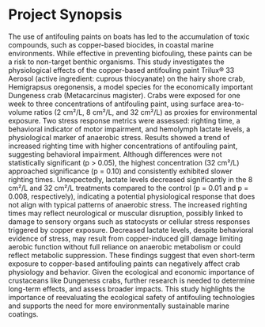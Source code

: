 # Project Synopsis

The  use of antifouling paints on boats has led to the accumulation of toxic compounds, such as copper-based biocides, in coastal marine environments. While effective in preventing biofouling, these paints can be a risk to non-target benthic organisms. This study investigates the physiological effects of the copper-based antifouling paint Trilux® 33 Aerosol (active ingredient: cuprous thiocyanate) on the hairy shore crab, Hemigrapsus oregonensis, a model species for the economically important Dungeness crab (Metacarcinus magister). Crabs were exposed for one week to three concentrations of antifouling paint, using surface area-to-volume ratios (2 cm²/L, 8 cm²/L, and 32 cm²/L) as proxies for environmental exposure. Two stress response metrics were assessed: righting time, a behavioral indicator of motor impairment, and hemolymph lactate levels, a physiological marker of anaerobic stress. Results showed a trend of increased righting time with higher concentrations of antifouling paint, suggesting behavioral impairment. Although differences were not statistically significant (p > 0.05), the highest concentration (32 cm²/L) approached significance (p = 0.10) and consistently exhibited slower righting times. Unexpectedly, lactate levels decreased significantly in the 8 cm²/L and 32 cm²/L treatments compared to the control (p = 0.01 and p = 0.008, respectively), indicating a potential physiological response that does not align with typical patterns of anaerobic stress. The increased righting times may reflect neurological or muscular disruption, possibly linked to damage to sensory organs such as statocysts or cellular stress responses triggered by copper exposure. Decreased lactate levels, despite behavioral evidence of stress, may result from copper-induced gill damage limiting aerobic function without full reliance on anaerobic metabolism or could reflect metabolic suppression. These findings suggest that even short-term exposure to copper-based antifouling paints can negatively affect crab physiology and behavior. Given the ecological and economic importance of  crustaceans like Dungeness crabs, further research is needed to determine long-term effects,  and assess broader  impacts. This study highlights the importance of reevaluating the ecological safety of antifouling technologies and supports the need for more environmentally sustainable marine coatings.

